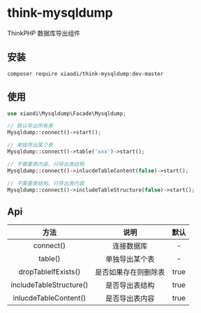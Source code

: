 # think-mysqldump
ThinkPHP 数据库导出组件

## 安装
```
composer require xiaodi/think-mysqldump:dev-master
```

## 使用
```php
use xiaodi\Mysqldump\Facade\Mysqldump;

// 默认导出所有表
Mysqldump::connect()->start();

// 单独导出某个表
Mysqldump::connect()->table('xxx')->start();

// 不需要表内容，只导出表结构
Mysqldump::connect()->inlucdeTableContent(false)->start();

// 不需要表结构，只导出表内容
Mysqldump::connect()->includeTableStructure(false)->start();
```

## Api

方法 | 说明 | 默认 |
:-: | :-: | :-: | 
connect() | 连接数据库 | - |
table() | 单独导出某个表 | - |
dropTableIfExists() | 是否如果存在则删除表| true |
includeTableStructure() | 是否导出表结构 | true |
inlucdeTableContent() | 是否导出表内容 | true |